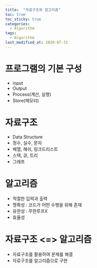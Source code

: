 ```yaml
---
title:  "자료구조와 알고리즘"
toc: true
toc_sticky: true
categories:
  - Algorithm
tags:
  - Algorithm
last_modified_at: 2020-07-31
---
```


# 프로그램의 기본 구성
* input
* Output
* Process(계산, 실행)
* Store(메모리)

# 자료구조
* Data Structure
* 정수, 실수, 문자
* 배열, 해쉬, 링크드리스트
* 스택, 큐, 트리
* 그래프

# 알고리즘
* 적절한 입력과 출력
* 명확성 : 코드가 어떤 수행을 위해 존재
* 유한성 : 무한루프X
* 효율성

# 자료구조 <=> 알고리즘
* 자료구조를 활용하여 문제를 해결
* 자료구조를 알고리즘으로 구현
